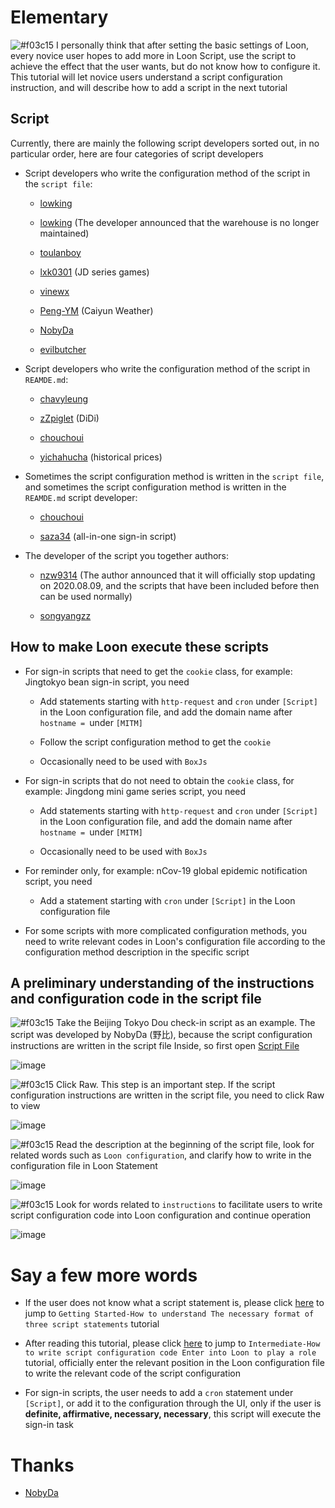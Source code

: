 # Elementary

![#f03c15](https://placehold.it/15/f03c15/000000?text=+) I personally think that after setting the basic settings of Loon, every novice user hopes to add more in Loon Script, use the script to achieve the effect that the user wants, but do not know how to configure it. This tutorial will let novice users understand a script configuration instruction, and will describe how to add a script in the next tutorial

## Script

Currently, there are mainly the following script developers sorted out, in no particular order, here are four categories of script developers

- Script developers who write the configuration method of the script in the `script file`:

  - [lowking](https://github.com/lowking/Scripts/tree/master)
  
  - [lowking](https://github.com/lowking/Scripts/tree/master) (The developer announced that the warehouse is no longer maintained)
  
  - [toulanboy](https://github.com/toulanboy/scripts/tree/master)
  
  - [lxk0301](https://github.com/lxk0301/scripts) (JD series games)
  
  - [vinewx](https://ooxx.be/js)
  
  - [Peng-YM](https://github.com/Peng-YM/QuanX/tree/master/Tasks) (Caiyun Weather)
  
  - [NobyDa](https://github.com/NobyDa/Script/tree/master)
  
  - [evilbutcher](https://github.com/evilbutcher/Quantumult_X/tree/master)
  
- Script developers who write the configuration method of the script in `REAMDE.md`:

  - [chavyleung](https://github.com/chavyleung/scripts) 
  
  - [zZpiglet](https://github.com/zZPiglet/Task) (DiDi)
  
  - [chouchoui](https://github.com/chouchoui/QuanX)
  
  - [yichahucha](https://github.com/yichahucha/surge) (historical prices)
  
- Sometimes the script configuration method is written in the `script file`, and sometimes the script configuration method is written in the `REAMDE.md` script developer:

  - [chouchoui](https://github.com/chouchoui/QuanX)
  
  - [saza34](https://github.com/sazs34/TaskConfig) (all-in-one sign-in script)
  
- The developer of the script you together authors:

  - [nzw9314](https://github.com/nzw9314/QuantumultX/tree/master) (The author announced that it will officially stop updating on 2020.08.09, and the scripts that have been included before then can be used normally)
  
  - [songyangzz](https://github.com/songyangzz/QxScripts)
  
## How to make Loon execute these scripts

- For sign-in scripts that need to get the `cookie` class, for example: Jingtokyo bean sign-in script, you need

  - Add statements starting with `http-request` and `cron` under `[Script]` in the Loon configuration file, and add the domain name after `hostname = `under `[MITM]`
  
  - Follow the script configuration method to get the `cookie`
  
  - Occasionally need to be used with `BoxJs`
  
- For sign-in scripts that do not need to obtain the `cookie` class, for example: Jingdong mini game series script, you need

  - Add statements starting with `http-request` and `cron` under `[Script]` in the Loon configuration file, and add the domain name after `hostname = `under `[MITM]`
  
  - Occasionally need to be used with `BoxJs`
  
- For reminder only, for example: nCov-19 global epidemic notification script, you need

  - Add a statement starting with `cron` under `[Script]` in the Loon configuration file
  
- For some scripts with more complicated configuration methods, you need to write relevant codes in Loon's configuration file according to the configuration method description in the specific script

## A preliminary understanding of the instructions and configuration code in the script file

![#f03c15](https://placehold.it/15/f03c15/000000?text=+) Take the Beijing Tokyo Dou check-in script as an example. The script was developed by NobyDa (野比), because the script configuration instructions are written in the script file Inside, so first open [Script File](https://github.com/NobyDa/Script/tree/master/JD-DailyBonus)

![image](https://raw.githubusercontent.com/chiupam/tutorial-image/master/Loon/Plus/JaveScript_1_1.jpg)

![#f03c15](https://placehold.it/15/f03c15/000000?text=+) Click Raw. This step is an important step. If the script configuration instructions are written in the script file, you need to click Raw to view

![image](https://raw.githubusercontent.com/chiupam/tutorial-image/master/Loon/Plus/JaveScript_1_2.jpg)

![#f03c15](https://placehold.it/15/f03c15/000000?text=+) Read the description at the beginning of the script file, look for related words such as `Loon configuration`, and clarify how to write in the configuration file in Loon Statement

![image](https://raw.githubusercontent.com/chiupam/tutorial-image/master/Loon/Plus/JaveScript_1_3.jpg)

![#f03c15](https://placehold.it/15/f03c15/000000?text=+) Look for words related to `instructions` to facilitate users to write script configuration code into Loon configuration and continue operation

![image](https://raw.githubusercontent.com/chiupam/tutorial-image/master/Loon/Plus/JaveScript_1_4.jpg)

# Say a few more words

- If the user does not know what a script statement is, please click [here](https://github.com/chiupam/tutorial/blob/master/Loon/Plus/JaveScript_Format_EN.md) to jump to `Getting Started-How to understand The necessary format of three script statements` tutorial

- After reading this tutorial, please click [here](https://github.com/chiupam/tutorial/blob/master/Loon/Plus/JaveScript_2_EN.md) to jump to `Intermediate-How to write script configuration code Enter into Loon to play a role` tutorial, officially enter the relevant position in the Loon configuration file to write the relevant code of the script configuration

- For sign-in scripts, the user needs to add a `cron` statement under `[Script]`, or add it to the configuration through the UI, only if the user is **definite, affirmative, necessary, necessary**, this script will execute the sign-in task

# Thanks

- [NobyDa](https://github.com/NobyDa)